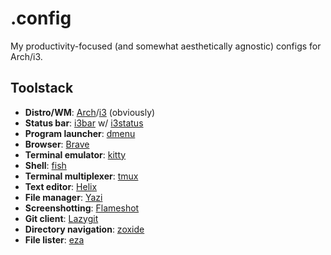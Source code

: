# .config

My productivity-focused (and somewhat aesthetically agnostic) configs for Arch/i3.

## Toolstack

- **Distro/WM**: [Arch](https://archlinux.org/)/[i3](https://i3wm.org/) (obviously)
- **Status bar**: [i3bar](https://i3wm.org/i3bar/) w/ [i3status](https://i3wm.org/docs/i3status.html)
- **Program launcher**: [dmenu](https://tools.suckless.org/dmenu/)
- **Browser**: [Brave](https://brave.com/)
- **Terminal emulator**: [kitty](https://sw.kovidgoyal.net/kitty/)
- **Shell**: [fish](https://fishshell.com/)
- **Terminal multiplexer**: [tmux](https://github.com/tmux/tmux/wiki)
- **Text editor**: [Helix](https://helix-editor.com/)
- **File manager**: [Yazi](https://yazi-rs.github.io/)
- **Screenshotting**: [Flameshot](https://flameshot.org/)
- **Git client**: [Lazygit](https://github.com/jesseduffield/lazygit)
- **Directory navigation**: [zoxide](https://github.com/ajeetdsouza/zoxide)
-  **File lister**: [eza](https://github.com/eza-community/eza)
